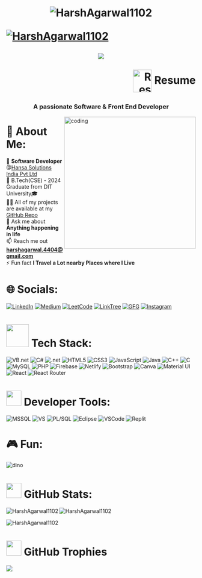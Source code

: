 <h1 align="center">
<p><img src="https://github.com/HarshAgarwal1102/HarshAgarwal1102/assets/117922914/0c0075b0-9185-4576-82b9-9c34f9f2667b"alt="HarshAgarwal1102" /></p>
  
  <a href="https://git.io/typing-svg">
<p align="left"><img src="https://komarev.com/ghpvc/?username=kink4404"alt="HarshAgarwal1102" /></p>
    <img src="https://readme-typing-svg.demolab.com?font=Major+Mono+Display&size=45&pause=10000&color=FF7722&center=true&vCenter=true&width=600&height=100&lines=I'm+ዙarsh+Agarwal!">
  </a>

  <p align="right">
<a href="https://drive.google.com/file/d/1G2DqWWT_iy98MbGGZQ3nWlRCoVlFEyNi/view?usp=drive_link" style="text-decoration: none; margin-left: 10px;">
    <img src="https://img.icons8.com/?size=512&id=44834&format=png" alt="Resume" width="50px" height="60px" style="vertical-align: middle;" />
    Resume
</a>
</p>

</h1>

<h3 align="center">A passionate Software & Front End Developer</h3>

<img align="right" alt="coding" width="350" src="https://i.pinimg.com/originals/81/17/8b/81178b47a8598f0c81c4799f2cdd4057.gif">

# 💫 About Me:
🌱 **Software Developer** @<a href ="https://www.linkedin.com/company/hansa-solutions-india-pvt-ltd/">Hansa Solutions India Pvt Ltd</a> <br> 🔭 B.Tech(CSE) - 2024 Graduate from DIT University🎓 <br> 👨‍💻 All of my projects are available at my [GitHub Repo](https://github.com/HarshAgarwal1102?tab=repositories) <br> 💬 Ask me about **Anything happening in life** <br> 📫 Reach me out **harshagarwal.4404@gmail.com** <br> ⚡ Fun fact **I Travel a Lot nearby Places where I Live**


# 🌐 Socials:
[![LinkedIn](https://img.shields.io/badge/LinkedIn-%230077B5.svg?logo=linkedin&logoColor=white)](https://www.linkedin.com/in/harsh4404/) [![Medium](https://img.shields.io/badge/Medium-%2305577D9.svg?logo=Medium&logoColor=white)](https://medium.com/@harshagarwal2225/) [![LeetCode](https://img.shields.io/badge/-LeetCode-%23FFA116.svg?logo=LeetCode&logoColor=black)](https://leetcode.com/agarwal1102/) [![LinkTree](https://img.shields.io/badge/Linktree-%2339E09B.svg?logo=linktree&logoColor=white)](https://linktr.ee/agarwal_harsh) [![GFG](https://img.shields.io/badge/GeeksforGeeks-%23298D46.svg?logo=geeksforgeeks&logoColor=white)](https://auth.geeksforgeeks.org/user/agarwal_harsh) [![Instagram](https://img.shields.io/badge/Instagram-%23E4405F.svg?logo=Instagram&logoColor=white)](https://instagram.com/harshagarwal_1102/) 

# <img src="https://media.giphy.com/media/UShQUYH1cN37CvhcFL/giphy.gif" width="60"> Tech Stack:
![VB.net](https://img.shields.io/badge/VB.NET-5C2D91?style=plastic&logo=VB.net&logoColor=white)
![C#](https://img.shields.io/badge/C%23-239120?style=plastic&logo=c-sharp&logoColor=white)
![.net](https://img.shields.io/badge/.NET-5C2D91?style=plastic&logo=.net&logoColor=white)
![HTML5](https://img.shields.io/badge/html5-%23E34F26.svg?style=plastic&logo=html5&logoColor=white) 
![CSS3](https://img.shields.io/badge/css3-%231572B6.svg?style=plastic&logo=css3&logoColor=white) 
![JavaScript](https://img.shields.io/badge/javascript-%23323330.svg?style=plastic&logo=javascript&logoColor=%23F7DF1E) 
![Java](https://img.shields.io/badge/java-%23ED8B00.svg?style=plastic&logo=openjdk&logoColor=white)
![C++](https://img.shields.io/badge/C%2B%2B-%2300599C.svg?style=plastic&logo=c%2B%2B&logoColor=white) 
![C](https://img.shields.io/badge/c-%2300599C.svg?style=plastic&logo=c&logoColor=white) 
![MySQL](https://img.shields.io/badge/mysql-%2300f.svg?style=plastic&logo=mysql&logoColor=white) 
![PHP](https://img.shields.io/badge/PHP-%23777BB4.svg?style=plastic&logo=php&logoColor=white) 
![Firebase](https://img.shields.io/badge/Firebase-%23039BE5.svg?style=plastic&logo=Firebase&logoColor=white) 
![Netlify](https://img.shields.io/badge/netlify-%23000000.svg?style=plastic&logo=netlify&logoColor=#00C7B7) 
![Bootstrap](https://img.shields.io/badge/bootstrap-%23563D7C.svg?style=plastic&logo=bootstrap&logoColor=white) 
![Canva](https://img.shields.io/badge/Canva-%2300C4CC.svg?style=plastic&logo=Canva&logoColor=white) 
![Material UI](https://img.shields.io/badge/Material--UI-%230081CB.svg?style=plastic&logo=material-ui&logoColor=white)
![React](https://img.shields.io/badge/React-20232A?style=plastic&logo=react&logoColor=61DAFB)
![React Router](https://img.shields.io/badge/React_Router-CA4245?style=plastic&logo=react-router&logoColor=white)

# <img src="https://media.giphy.com/media/1RCFsNQN3dsxK8y8u7/giphy.gif" width="40"> Developer Tools:
![MSSQL](https://img.shields.io/badge/Microsoft%20SQL%20Server-CC2927?style=plastic&logo=microsoft%20sql%20server&logoColor=white)
![VS](https://img.shields.io/badge/Visual_Studio-5C2D91?style=plastic&logo=visual%20studio&logoColor=white)
![PL/SQL](https://img.shields.io/badge/PL/SQL-F80000?style=plastic&logo=PL/SQL&logoColor=white)
![Eclipse](https://img.shields.io/badge/Eclipse-%232C2255.svg?style=plastic&logo=eclipse&logoColor=white)
![VSCode](https://img.shields.io/badge/Visual_Studio_Code-%230078D4.svg?style=plastic&logo=visual%20studio%20code&logoColor=white)
![Replit](https://img.shields.io/badge/Replit-%23667881.svg?style=plastic&logo=replit&logoColor=orange)


# 🎮 Fun:
![dino](https://github.com/HarshAgarwal1102/HarshAgarwal1102/assets/117922914/61d89383-610c-46c1-a1d8-b0b06e57a9c8)

# <img src="https://media.giphy.com/media/uhWLu2lsU0rfLiwYlI/giphy.gif" width="40"> GitHub Stats:
<p><img align="left" src="https://github-readme-stats.vercel.app/api/top-langs/?username=HarshAgarwal1102&theme=dark&hide_border=true&include_all_commits=true&count_private=true&layout=compact" alt="HarshAgarwal1102" /></p>
<p><img align="center" src="https://github-readme-stats.vercel.app/api?username=HarshAgarwal1102&theme=dark&hide_border=true&include_all_commits=true&count_private=true" alt="HarshAgarwal1102" /></p>
<p><img align="center" src="https://github-readme-streak-stats.herokuapp.com/?user=HarshAgarwal1102&theme=dark&hide_border=true" alt="HarshAgarwal1102" /></p>

# <img src="https://media.giphy.com/media/Y0kYalhMDB9II/giphy.gif" width="40" height="40"> GitHub Trophies
![](https://github-profile-trophy.vercel.app/?username=HarshAgarwal1102&theme=radical&no-frame=true&no-bg=false&margin-w=15&margin-h=15&column=-1)
